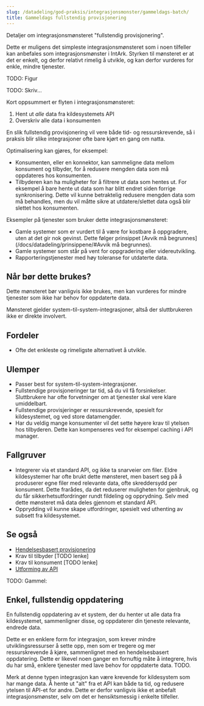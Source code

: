 ```yaml
---
slug: /datadeling/god-praksis/integrasjonsmonster/gammeldags-batch/
title: Gammeldags fullstendig provisjonering
---
```


Detaljer om integrasjonsmønsteret "fullstendig provisjonering".

Dette er muligens det simpleste integrasjonsmønsteret som i noen tilfeller kan anbefales som integrasjonsmønster i IntArk. Styrken til mønsteret er at det er enkelt, og derfor relativt rimelig å utvikle, og kan derfor vurderes for enkle, mindre tjenester.


TODO: Figur


TODO: Skriv...


Kort oppsummert er flyten i integrasjonsmønsteret:


1. Hent ut *alle* data fra kildesystemets API
2. Overskriv alle data i konsumenten


En slik fullstendig provisjonering vil vere både tid- og ressurskrevende, så i praksis blir slike integrasjoner ofte bare kjørt en gang om natta.


Optimalisering kan gjøres, for eksempel:


* Konsumenten, eller en konnektor, kan sammeligne data mellom konsument og tilbyder, for å redusere mengden data som må oppdateres hos konsumenten.
* Tilbyderen kan ha muligheter for å filtrere ut data som hentes ut. For eksempel å bare hente ut data som har blitt endret siden forrige synkronisering. Dette vil kunne betraktelig redusere mengden data som må behandles, men du vil måtte sikre at utdatere/slettet data også blir slettet hos konsumenten.


Eksempler på tjenester som bruker dette integrasjonsmønsteret:


* Gamle systemer som er vurdert til å være for kostbare å oppgradere, uten at det gir nok gevinst. Dette følger prinsippet [Avvik må begrunnes](/docs/datadeling/prinsippene/#Avvik må begrunnes).
* Gamle systemer som står på vent for oppgradering eller videreutvikling.
* Rapporteringstjenester med høy toleranse for utdaterte data.


## Når bør dette brukes?


Dette mønsteret bør vanligvis ikke brukes, men kan vurderes for mindre tjenester som ikke har behov for oppdaterte data.


Mønsteret gjelder system-til-system-integrasjoner, altså der sluttbrukeren ikke er direkte involvert.


## Fordeler


* Ofte det enkleste og rimeligste alternativet å utvikle.


## Ulemper


* Passer best for system-til-system-integrasjoner.
* Fullstendige provisjoneringer tar tid, så du vil få forsinkelser. Sluttbrukere har ofte forvetninger om at tjenester skal vere klare umiddelbart.
* Fullstendige provisjeringer er ressurskrevende, spesielt for kildesystemet, og ved store datamengder.
* Har du veldig mange konsumenter vil det sette høyere krav til ytelsen hos tilbyderen. Dette kan kompenseres ved for eksempel caching i API manager.


## Fallgruver


* Integrerer via et standard API, og ikke ta snarveier om filer. Eldre kildesystemer har ofte brukt dette mønsteret, men basert seg på å produserer egne filer med relevante data, ofte skreddersydd per konsument. Dette frarådes, da det reduserer muligheten for gjenbruk, og du får sikkerhetsutfordringer rundt fildeling og opprydning. Selv med dette mønsteret må data deles gjennom et standard API.
* Opprydding vil kunne skape utfordringer, spesielt ved uthenting av subsett fra kildesystemet.


## Se også


* [Hendelsesbasert provisjonering](/docs/datadeling/god-praksis/integrasjonsmonster/hendelsesbasert/)
* Krav til tilbyder [TODO lenke]
* Krav til konsument [TODO lenke]
* [Utforming av API](/docs/datadeling/god-praksis/api-design)


TODO: Gammel:


## Enkel, fullstendig oppdatering


En fullstendig oppdatering av et system, der du henter ut alle data fra kildesystemet, sammenligner disse, og oppdaterer din tjeneste relevante, endrede data.


Dette er en enklere form for integrasjon, som krever mindre utviklingsressurser å sette opp, men som er tregere og mer ressurskrevende å kjøre, sammenlignet med en hendelsesbasert oppdatering. Dette er likevel noen ganger en fornuftig måte å integrere, hvis du har små, enklere tjenester med lave behov for oppdaterte data. TODO.


Merk at denne typen integrasjon kan være krevende for kildesystem som har mange data. Å hente ut "alt" fra et API kan både ta tid, og redusere ytelsen til API-et for andre. Dette er derfor vanligvis ikke et anbefalt integrasjonsmønster, selv om det er hensiktsmessig i enkelte tilfeller.
